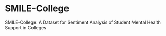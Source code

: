 # SMILE-College
SMILE-College: A Dataset for Sentiment Analysis of Student Mental Health Support in Colleges
